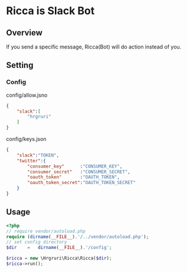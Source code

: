 # Ricca is Slack Bot
## Overview
If you send a specific message, Ricca(Bot) will do action instead of you.
## Setting
### Config
config/allow.jsno
```json
{
    "slack":[
        "hrgruri"
    ]
}
```
config/keys.json
```json
{
    "slack":"TOKEN",
    "twitter":{
        "consumer_key"      :"CONSUMER_KEY",
        "consumer_secret"   :"CONSUMER_SECRET",
        "oauth_token"       :"OAUTH_TOKEN",
        "oauth_token_secret":"OAUTH_TOKEN_SECRET"
    }
}
```
## Usage
```php
<?php
// require vendor/autoload.php
require (dirname(__FILE__).'/../vendor/autoload.php');
// set config directory
$dir    =   dirname(__FILE__).'/config';

$ricca = new \Hrgruri\Ricca\Ricca($dir);
$ricca->run();
```
